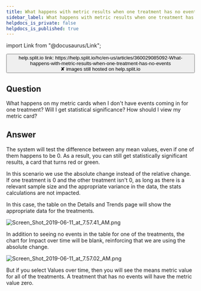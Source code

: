 ```yaml
---
title: What happens with metric results when one treatment has no events?
sidebar_label: What happens with metric results when one treatment has no events?
helpdocs_is_private: false
helpdocs_is_published: true
---
```


import Link from "@docusaurus/Link";

<p>
  <button style={{borderRadius:'8px', border:'1px', fontFamily:'Courier New', fontWeight:'800', textAlign:'left'}}> help.split.io link: https://help.split.io/hc/en-us/articles/360029085092-What-happens-with-metric-results-when-one-treatment-has-no-events <br /> ✘ images still hosted on help.split.io </button>
</p>

<h2 id="question" class="header-anchor">Question</h2>
<p>
  What happens on my metric cards when I don't have events coming in for one treatment?
  Will I get statistical significance? How should I view my metric card?
</p>
<h2 id="answer" class="header-anchor">Answer</h2>
<p>
  The system will test the difference between any mean values, even if one of them happens to be 0. As a result, you can still get statistically significant results, a card that turns red or green.
</p>
<p>
  In this scenario we use the absolute change instead of the relative change. If
  one treatment is 0 and the other treatment isn't 0, as long as there is a relevant
  sample size and the appropriate variance in the data, the stats calculations
  are not impacted.
</p>
<p>
  In this case, the table on the Details and Trends page will show the appropriate
  data for the treatments.
</p>
<p>
  <img src="https://help.split.io/hc/article_attachments/360030689551/Screen_Shot_2019-06-11_at_7.57.41_AM.png" alt="Screen_Shot_2019-06-11_at_7.57.41_AM.png" />
</p>
<p>
  In addition to seeing no events in the table for one of the treatments, the chart
  for Impact over time will be blank, reinforcing that we are using the absolute
  change.
</p>
<p>
  <img src="https://help.split.io/hc/article_attachments/360030722232/Screen_Shot_2019-06-11_at_7.57.02_AM.png" alt="Screen_Shot_2019-06-11_at_7.57.02_AM.png" />
</p>
<p>
  But if you select Values over time, then you will see the means metric value
  for all of the treatments. A treatment that has no events will have the metric
  value zero.
</p>